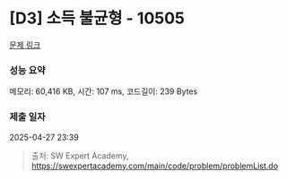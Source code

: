 # [D3] 소득 불균형 - 10505 

[문제 링크](https://swexpertacademy.com/main/code/problem/problemDetail.do?contestProbId=AXNP4CvauaMDFAXS) 

### 성능 요약

메모리: 60,416 KB, 시간: 107 ms, 코드길이: 239 Bytes

### 제출 일자

2025-04-27 23:39



> 출처: SW Expert Academy, https://swexpertacademy.com/main/code/problem/problemList.do
